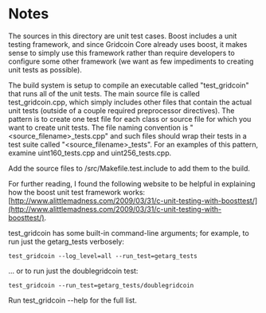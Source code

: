 # Notes
The sources in this directory are unit test cases.  Boost includes a
unit testing framework, and since Gridcoin Core already uses boost, it makes
sense to simply use this framework rather than require developers to
configure some other framework (we want as few impediments to creating
unit tests as possible).

The build system is setup to compile an executable called "test_gridcoin"
that runs all of the unit tests.  The main source file is called
test_gridcoin.cpp, which simply includes other files that contain the
actual unit tests (outside of a couple required preprocessor
directives).  The pattern is to create one test file for each class or
source file for which you want to create unit tests.  The file naming
convention is "<source_filename>_tests.cpp" and such files should wrap
their tests in a test suite called "<source_filename>_tests".  For an
examples of this pattern, examine uint160_tests.cpp and
uint256_tests.cpp.

Add the source files to /src/Makefile.test.include to add them to the build.

For further reading, I found the following website to be helpful in
explaining how the boost unit test framework works:
[http://www.alittlemadness.com/2009/03/31/c-unit-testing-with-boosttest/](http://www.alittlemadness.com/2009/03/31/c-unit-testing-with-boosttest/).

test_gridcoin has some built-in command-line arguments; for
example, to run just the getarg_tests verbosely:

    test_gridcoin --log_level=all --run_test=getarg_tests

... or to run just the doublegridcoin test:

    test_gridcoin --run_test=getarg_tests/doublegridcoin

Run  test_gridcoin --help   for the full list.

